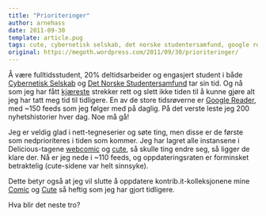 ```yaml
---
title: "Prioriteringer"
author: arnehass
date: 2011-09-30
template: article.pug
tags: cute, cybernetisk selskab, det norske studentersamfund, google reader, kontrib.it, webcomic
original: https://megoth.wordpress.com/2011/09/30/prioriteringer/
---
```


<p>Å være fulltidsstudent, 20% deltidsarbeider og engasjert student i både <a href="http://cyb.no/">Cybernetisk Selskab</a> og <a href="http://studentersamfundet.no/">Det Norske Studentersamfund</a> tar sin tid. Og nå som jeg har fått <a href="http://veledaonthewing.wordpress.com/2011/09/25/445/">kjæreste</a> strekker rett og slett ikke tiden til å kunne gjøre alt jeg har tatt meg tid til tidligere. En av de store tidsrøverne er <a href="http://reader.google.com/">Google Reader</a>, med ~150 feeds som jeg følger med på daglig. På det verste leste jeg 200 nyhetshistorier hver dag. Noe må gå!</p>
<p>Jeg er veldig glad i nett-tegneserier og søte ting, men disse er de første som nedprioriteres i tiden som kommer. Jeg har lagret alle instansene i Delicious-tagene <a href="http://delicious.com/megoth/webcomic">webcomic</a> og <a href="http://delicious.com/megoth/cute">cute</a>, så skulle ting endre seg, så ligger de klare der. Nå er jeg nede i ~110 feeds, og oppdateringsraten er forminsket betraktelig (cute-sidene var helt sinnsyke).</p>
<p>Dette betyr også at jeg vil slutte å oppdatere kontrib.it-kolleksjonene mine <a href="http://kontrib.it/megoth/comic/">Comic</a> og <a href="http://kontrib.it/megoth/cute/">Cute</a> så heftig som jeg har gjort tidligere.</p>
<p>Hva blir det neste tro?</p>
